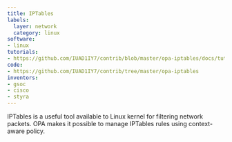 ```yaml
---
title: IPTables
labels:
  layer: network
  category: linux
software:
- linux
tutorials:
- https://github.com/IUAD1IY7/contrib/blob/master/opa-iptables/docs/tutorial.md
code:
- https://github.com/IUAD1IY7/contrib/tree/master/opa-iptables
inventors:
- gsoc
- cisco
- styra
---
```

IPTables is a useful tool available to Linux kernel for filtering network packets. OPA makes it possible to manage IPTables rules using context-aware policy.
